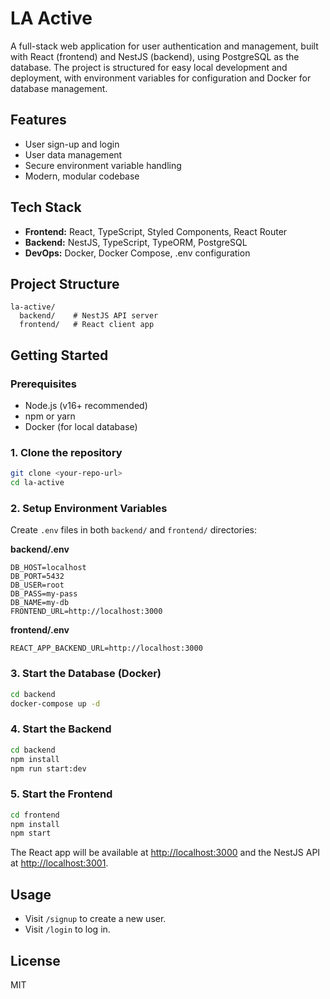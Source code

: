# LA Active

A full-stack web application for user authentication and management, built with React (frontend) and NestJS (backend), using PostgreSQL as the database. The project is structured for easy local development and deployment, with environment variables for configuration and Docker for database management.

## Features
- User sign-up and login
- User data management
- Secure environment variable handling
- Modern, modular codebase

## Tech Stack
- **Frontend:** React, TypeScript, Styled Components, React Router
- **Backend:** NestJS, TypeScript, TypeORM, PostgreSQL
- **DevOps:** Docker, Docker Compose, .env configuration

## Project Structure
```
la-active/
  backend/    # NestJS API server
  frontend/   # React client app
```

## Getting Started

### Prerequisites
- Node.js (v16+ recommended)
- npm or yarn
- Docker (for local database)

### 1. Clone the repository
```bash
git clone <your-repo-url>
cd la-active
```

### 2. Setup Environment Variables
Create `.env` files in both `backend/` and `frontend/` directories:

**backend/.env**
```
DB_HOST=localhost
DB_PORT=5432
DB_USER=root
DB_PASS=my-pass
DB_NAME=my-db
FRONTEND_URL=http://localhost:3000
```

**frontend/.env**
```
REACT_APP_BACKEND_URL=http://localhost:3000
```

### 3. Start the Database (Docker)
```bash
cd backend
docker-compose up -d
```

### 4. Start the Backend
```bash
cd backend
npm install
npm run start:dev
```

### 5. Start the Frontend
```bash
cd frontend
npm install
npm start
```

The React app will be available at [http://localhost:3000](http://localhost:3000) and the NestJS API at [http://localhost:3001](http://localhost:3001).

## Usage
- Visit `/signup` to create a new user.
- Visit `/login` to log in.

## License
MIT 